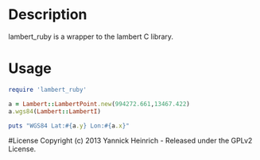 # Description

lambert_ruby is a wrapper to the lambert C library.

# Usage
```ruby
require 'lambert_ruby'

a = Lambert::LambertPoint.new(994272.661,13467.422)
a.wgs84(Lambert::LambertI)

puts "WGS84 Lat:#{a.y} Lon:#{a.x}"
```
#License
Copyright (c) 2013 Yannick Heinrich - Released under the GPLv2 License.